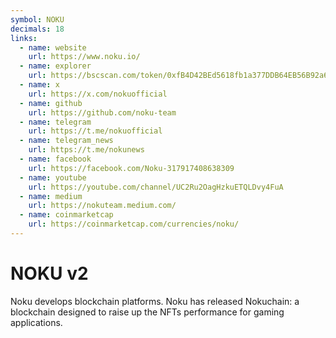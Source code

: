 ```yaml
---
symbol: NOKU
decimals: 18
links:
  - name: website
    url: https://www.noku.io/
  - name: explorer
    url: https://bscscan.com/token/0xfB4D42BEd5618fb1a377DDB64EB56B92a6d117f2
  - name: x
    url: https://x.com/nokuofficial
  - name: github
    url: https://github.com/noku-team
  - name: telegram
    url: https://t.me/nokuofficial
  - name: telegram_news
    url: https://t.me/nokunews
  - name: facebook
    url: https://facebook.com/Noku-317917408638309
  - name: youtube
    url: https://youtube.com/channel/UC2Ru2OagHzkuETQLDvy4FuA
  - name: medium
    url: https://nokuteam.medium.com/
  - name: coinmarketcap
    url: https://coinmarketcap.com/currencies/noku/
---
```


# NOKU v2

Noku develops blockchain platforms. Noku has released Nokuchain: a blockchain designed to raise up the NFTs performance for gaming applications.
